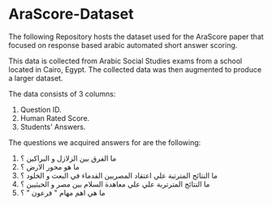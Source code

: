 # AraScore-Dataset

The following Repository hosts the dataset used for the AraScore paper that focused on response based arabic automated short answer scoring.

This data is collected from Arabic Social Studies exams from a school located in Cairo, Egypt. The collected data was then augmented to produce a larger dataset.

The data consists of 3 columns: 
1. Question ID.
2. Human Rated Score.
3. Students' Answers.

The questions we acquired answers for are the following:
1. ما الفرق بين الزلازل و البراكين ؟
2. ما هو محور الارض ؟
3. ما النتائج المترتبة علي اعتقاد المصريين القدماء في البعث و الخلود ؟
4. ما النتائج المترتربة علي علي معاهدة السلام بين مصر و الحيثيين ؟
5. ما هي اهم مهام " فرعون " ؟
